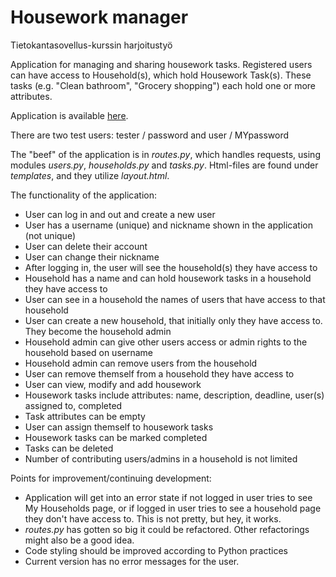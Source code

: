 # Housework manager

Tietokantasovellus-kurssin harjoitustyö


Application for managing and sharing housework tasks. Registered users can have access to Household(s), which hold Housework Task(s). These tasks (e.g. "Clean bathroom", "Grocery shopping") each hold one or more attributes.

Application is available [here](https://tsoha-housework-manager.herokuapp.com/).

There are two test users: tester / password and user / MYpassword

The "beef" of the application is in _routes.py_, which handles requests, using modules _users.py_, _households.py_ and _tasks.py_. Html-files are found under _templates_, and they utilize _layout.html_.

The functionality of the application:

- User can log in and out and create a new user 
- User has a username (unique) and nickname shown in the application (not unique)
- User can delete their account 
- User can change their nickname
- After logging in, the user will see the household(s) they have access to 
- Household has a name and can hold housework tasks in a household they have access to
- User can see in a household the names of users that have access to that household 
- User can create a new household, that initially only they have access to. They become the household admin 
- Household admin can give other users access or admin rights to the household based on username 
- Household admin can remove users from the household 
- User can remove themself from a household they have access to
- User can view, modify and add housework 
- Housework tasks include attributes: name, description, deadline, user(s) assigned to, completed
- Task attributes can be empty 
- User can assign themself to housework tasks 
- Housework tasks can be marked completed
- Tasks can be deleted
- Number of contributing users/admins in a household is not limited

Points for improvement/continuing development:

- Application will get into an error state if not logged in user tries to see My Households page, or if logged in user tries to see a household page they don't have access to. This is not pretty, but hey, it works.
- _routes.py_ has gotten so big it could be refactored. Other refactorings might also be a good idea.
- Code styling should be improved according to Python practices
- Current version has no error messages for the user. 
